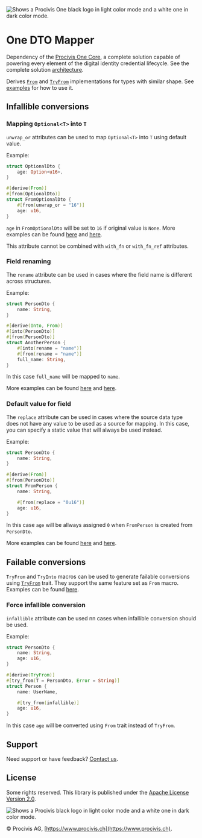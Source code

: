 <picture>
  <source media="(prefers-color-scheme: dark)" srcset="https://assets.procivis-one.com/static/logo/logo_dark_Procivis_One.png">
  <source media="(prefers-color-scheme: light)" srcset="https://assets.procivis-one.com/static/logo/logo_light_Procivis_One.png">
  <img alt="Shows a Procivis One black logo in light color mode and a white one in dark color mode." src="https://assets.procivis-one.com/static/logo/logo_light_Procivis_One.png">
</picture>

# One DTO Mapper

Dependency of the [Procivis One Core][core], a complete solution capable of powering every element
of the digital identity credential lifecycle. See the complete solution [architecture][archi].

Derives [`From`](https://doc.rust-lang.org/std/convert/trait.From.html) and [`TryFrom`](https://doc.rust-lang.org/std/convert/trait.TryFrom.html) implementations for types with similar shape.
See [examples](./one-dto-mapper/examples) for how to use it.

## Infallible conversions

### Mapping `Optional<T>` into `T`

`unwrap_or` attributes can be used to map `Optional<T>` into `T` using default value.

Example:

```rust
struct OptionalDto {
    age: Option<u16>,
}

#[derive(From)]
#[from(OptionalDto)]
struct FromOptionalDto {
    #[from(unwrap_or = "16")]
    age: u16,
}
```

`age` in `FromOptionalDto` will be set to `16` if original value is `None`. More examples can be found [here](./one-dto-mapper/examples/into_and_from/unwrap_or_value.rs) and [here](./one-dto-mapper/examples/try_into_and_try_from/unwrap_or_value.rs).

This attribute cannot be combined with `with_fn` or `with_fn_ref` attributes.

### Field renaming

The `rename` attribute can be used in cases where the field name is different across structures.

Example:

```rust
struct PersonDto {
    name: String,
}

#[derive(Into, From)]
#[into(PersonDto)]
#[from(PersonDto)]
struct AnotherPerson {
    #[into(rename = "name")]
    #[from(rename = "name")]
    full_name: String,
}
```

In this case `full_name` will be mapped to `name`.

More examples can be found [here](./one-dto-mapper/examples/into_and_from/rename.rs) and [here](./one-dto-mapper/examples/try_into_and_try_from/rename.rs).

### Default value for field

The `replace` attribute can be used in cases where the source data type does not have any value to be used as a source for mapping. In this case, you can specify a static value that will always be used instead.

Example:

```rust
struct PersonDto {
    name: String,
}

#[derive(From)]
#[from(PersonDto)]
struct FromPerson {
    name: String,

    #[from(replace = "0u16")]
    age: u16,
}
```

In this case `age` will be allways assigned `0` when `FromPerson` is created from `PersonDto`.

More examples can be found [here](./one-dto-mapper/examples/into_and_from/replace.rs) and [here](./one-dto-mapper/examples/try_into_and_try_from/replace.rs).

## Failable conversions

`TryFrom` and `TryInto` macros can be used to generate failable conversions using [`TryFrom`](https://doc.rust-lang.org/std/convert/trait.TryFrom.html) trait. They support the same feature set as `From` macro. Examples can be found [here](./one-dto-mapper/examples/try_into_and_try_from).

### Force infallible conversion

`infallible` attribute can be used nn cases when infallible conversion should be used.

Example:

```rust
struct PersonDto {
    name: String,
    age: u16,
}

#[derive(TryFrom)]
#[try_from(T = PersonDto, Error = String)]
struct Person {
    name: UserName,

    #[try_from(infallible)]
    age: u16,
}
```

In this case `age` will be converted using `From` trait instead of `TryFrom`.

## Support

Need support or have feedback? [Contact us](https://www.procivis.ch/en/contact).

## License

Some rights reserved. This library is published under the [Apache License Version 2.0](./LICENSE).

<picture>
  <source media="(prefers-color-scheme: dark)" srcset="https://assets.procivis-one.com/static/logo/logo_dark_mode_Procivis.svg">
  <source media="(prefers-color-scheme: light)" srcset="https://assets.procivis-one.com/static/logo/logo_light_mode_Procivis.svg">
  <img alt="Shows a Procivis black logo in light color mode and a white one in dark color mode." src="https://assets.procivis-one.com/static/logo/logo_dark_mode_Procivis.svg">
</picture>

© Procivis AG, [https://www.procivis.ch](https://www.procivis.ch).

[archi]: https://github.com/procivis#architecture
[core]: https://github.com/procivis/one-core
